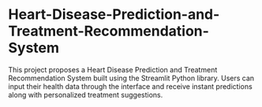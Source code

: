 # Heart-Disease-Prediction-and-Treatment-Recommendation-System
This project proposes a Heart Disease Prediction and Treatment Recommendation System built using the Streamlit Python library. Users can input their health data through the interface and receive instant predictions along with personalized treatment suggestions.

